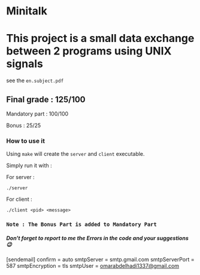 # Minitalk
# This project is a small data exchange between 2 programs using UNIX signals
  see the ``en.subject.pdf``
## Final grade : 125/100

Mandatory part : 100/100

Bonus : 25/25

### How to use it
Using ``make`` will create the ``server`` and ``client`` executable.

Simply run it with :

For server :

```
./server
```
For client :

```
./client <pid> <message>
```

### ``Note : The Bonus Part is added to Mandatory Part``

##### Don't forget to report to me the Errors in the code and your suggestions 😉
[sendemail]
  confirm = auto
  smtpServer = smtp.gmail.com
  smtpServerPort = 587
  smtpEncryption = tls
  smtpUser = omarabdelhadi1337@gmail.com
